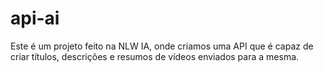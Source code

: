 # api-ai

Este é um projeto feito na NLW IA, onde criamos uma API que é capaz de criar títulos, descrições e resumos de vídeos enviados para a mesma.
